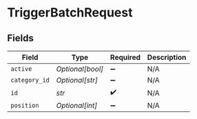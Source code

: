 # TriggerBatchRequest


## Fields

| Field              | Type               | Required           | Description        |
| ------------------ | ------------------ | ------------------ | ------------------ |
| `active`           | *Optional[bool]*   | :heavy_minus_sign: | N/A                |
| `category_id`      | *Optional[str]*    | :heavy_minus_sign: | N/A                |
| `id`               | *str*              | :heavy_check_mark: | N/A                |
| `position`         | *Optional[int]*    | :heavy_minus_sign: | N/A                |